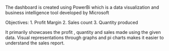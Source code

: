 The dashboard is created using PowerBi which is a data visualization and business intelligence tool developed by Microsoft

 Objectives: 
    1. Profit Margin
    2. Sales count
    3. Quantity produced

It primarily showcases the profit , quantity and sales made using the given data. Visual representations through graphs and pi charts makes it easier to 
understand the sales report.
